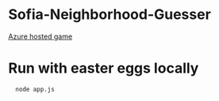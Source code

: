 # Sofia-Neighborhood-Guesser

[Azure hosted game](https://sofiaguesser.azurewebsites.net/)

# Run with easter eggs locally

```
  node app.js
```

